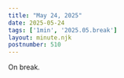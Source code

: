 ```yaml
---
title: "May 24, 2025"
date: 2025-05-24
tags: ['1min', '2025.05.break']
layout: minute.njk
postnumber: 510
---
```

On break.